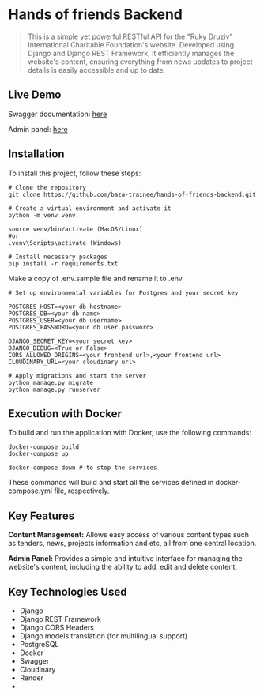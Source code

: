 # Hands of friends Backend

> This is a simple yet powerful RESTful API for the "Ruky Druziv" International Charitable Foundation's website.
> Developed using Django and Django REST Framework, it efficiently manages the website's content, ensuring everything
> from
> news updates to project details is easily accessible and up to date.

## Live Demo

Swagger documentation: [here](https://hands-of-friends-backend.onrender.com/api/doc/swagger-ui/)

Admin panel: [here](https://hands-of-friends-backend.onrender.com/admin/)

## Installation

To install this project, follow these steps:

```shell
# Clone the repository
git clone https://github.com/baza-trainee/hands-of-friends-backend.git

# Create a virtual environment and activate it
python -m venv venv

source venv/bin/activate (MacOS/Linux)
#or
.venv\Scripts\activate (Windows)

# Install necessary packages
pip install -r requirements.txt
```

Make a copy of .env.sample file and rename it to .env

```shell
# Set up environmental variables for Postgres and your secret key

POSTGRES_HOST=<your db hostname>
POSTGRES_DB=<your db name>
POSTGRES_USER=<your db username>
POSTGRES_PASSWORD=<your db user password>

DJANGO_SECRET_KEY=<your secret key>
DJANGO_DEBUG=<True or False>
CORS_ALLOWED_ORIGINS=<your frontend url>,<your frontend url>
CLOUDINARY_URL=<your cloudinary url>
```

```shell
# Apply migrations and start the server
python manage.py migrate
python manage.py runserver
```

## Execution with Docker

To build and run the application with Docker, use the following commands:

```shell
docker-compose build 
docker-compose up

docker-compose down # to stop the services
```

These commands will build and start all the services defined in docker-compose.yml file, respectively.

## Key Features

**Content Management:** Allows easy access of various content types such as tenders, news, projects information and
etc, all from one central location.

**Admin Panel:** Provides a simple and intuitive interface for managing the website's content, including the ability to
add, edit and delete content.


## Key Technologies Used

- Django
- Django REST Framework
- Django CORS Headers
- Django models translation (for multilingual support)
- PostgreSQL
- Docker
- Swagger
- Cloudinary
- Render
- 